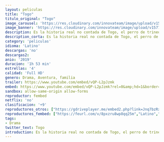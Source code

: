 ```yaml
---
layout: peliculas
title: "Togo"
titulo_original: "Togo"
image_carousel: 'https://res.cloudinary.com/innovateam/image/upload/v1577304611/togo-min_xzqpdt.jpg'
image_banner: 'https://res.cloudinary.com/innovateam/image/upload/v1577304612/Togo-poster-600x750-1-min_hprynv.jpg'
description: Es la historia real no contada de Togo, el perro de trineo quien dirigió la carrera más difícil de 1925, aunque la mayoría lo consideraba demasiado pequeño y débil para liderar una carrera tan intensa.
description_corta: Es la historia real no contada de Togo, el perro de trineo quien dirigió la carrera más difícil de 1925, aunque la mayoría lo consideraba demasiado pequeño y débil para liderar una carrera tan intensa. ...
category: 'peliculas'
idioma: 'Latino'
descargas: 'no'
descargas2:
anio: '2019'
duracion: '1h 53 min'
estrellas: '4'
calidad: 'Full HD'
genero: Drama, Aventura, familia
trailer: https://www.youtube.com/embed/vQP-L2pJzmk
embed: https://www.youtube.com/embed/vQP-L2pJzmk?rel=0&amp;hd=1&border=0&wmode=opaque&enablejsapi=1&modestbranding=1&controls=1&showinfo=1
sandbox: allow-same-origin allow-forms
reproductor: fembed
netflix: 'no'
clasificacion: '+9'
reproductores_otros: ["https://gdriveplayer.me/embed2.php?link=Jnq7bzRxMmMO%252BslmmzhAlgvnIM5E4Q%252FM%252Fe36NxlCbgAGaigOo2zVTqm%252Fx1n2KjH%252B2QxGPJPTlymqcHFfvlSu4ogiy6XR0kfqI233h5xaZEBXDUgpRYgPz8yGLleBSvMa2vhUPJlsbuo1hJl3SL4zpoPPxP0Xb6ZT6Vq%252Fz7TZyg0YECd37zM6VyB37TKqwmo2sH2V6ha%252FIt7277ohVngcN5","Latino","https://jawcloud.co/embed-b68vtyfs80d1.html","Latino"]
reproductores_fembed: ["https://feurl.com/v/8pxzru8wp8qq25m","Latino","https://feurl.com/v/36j72im6meq5lkg","Latino","https://feurl.com/v/pkekqcm4e6q7-k1","Latino","https://jplayer.club/v/j8qdlsdq4zq7k7j","Latino"]
tags:
- Drama
twitter_text: Togo
introduction: Es la historia real no contada de Togo, el perro de trineo quien dirigió la carrera más difícil de 1925, aunque la mayoría lo consideraba demasiado pequeño y débil para liderar una carrera tan intensa. ..
---
```













